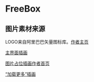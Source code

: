 # FreeBox

## 图片素材来源

LOGO来自阿里巴巴矢量图标库。[作者主页](https://www.iconfont.cn/user/detail?spm=a313x.icontype_histories.0.d214f71f6.2e1b3a81Wxze5U&uid=5951564&nid=B7u31Y55XrHq)

[主界面插画](https://www.iconfont.cn/illustrations/detail?spm=a313x.illustrations_index.i1.d9df05512.78d03a81lnHFcx&cid=49185)

[图片占位插画作者首页](https://www.iconfont.cn/user/detail?spm=a313x.search_index.0.d214f71f6.12bd3a81PtDthM&uid=3982061&nid=LorEXUGK4xcD)

[“加载更多”插画](https://www.iconfont.cn/illustrations/detail?spm=a313x.search_index.0.da5a778a4.333d3a81dY2lBS&cid=43882)